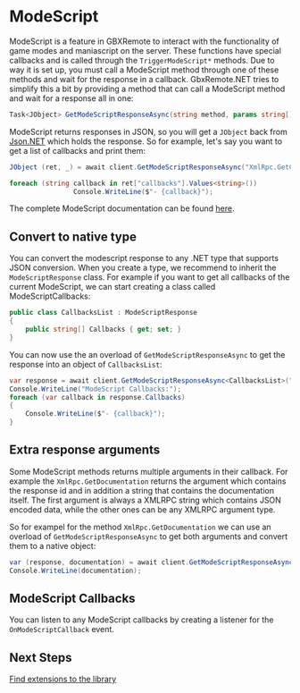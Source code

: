 # ModeScript
ModeScript is a feature in GBXRemote to interact with the functionality of game modes and maniascript on the server. These functions have special callbacks and is called through the `TriggerModeScript*` methods. Due to way it is set up, you must call a ModeScript method through one of these methods and wait for the response in a callback. GbxRemote.NET tries to simplify this a bit by providing a method that can call a ModeScript method and wait for a response all in one:
```csharp
Task<JObject> GetModeScriptResponseAsync(string method, params string[] args)
```
ModeScript returns responses in JSON, so you will get a `JObject` back from [Json.NET](https://www.newtonsoft.com/json) which holds the response.
So for example, let's say you want to get a list of callbacks and print them:
```csharp
JObject (ret, _) = await client.GetModeScriptResponseAsync("XmlRpc.GetCallbacksList")

foreach (string callback in ret["callbacks"].Values<string>())
                Console.WriteLine($"- {callback}");
```

The complete ModeScript documentation can be found [here](https://wiki.trackmania.io/en/dedicated-server/XML-RPC/Modescript-documentation).

## Convert to native type
You can convert the modescript response to any .NET type that supports JSON conversion. When you create a type, we recommend to inherit the `ModeScriptResponse` class.
For example if you want to get all callbacks of the current ModeScript, we can start creating a class called ModeScriptCallbacks:
```csharp
public class CallbacksList : ModeScriptResponse
{
    public string[] Callbacks { get; set; }
}
```

You can now use the an overload of `GetModeScriptResponseAsync` to get the response into an object of `CallbacksList`:
```csharp
var response = await client.GetModeScriptResponseAsync<CallbacksList>("XmlRpc.GetCallbacksList");
Console.WriteLine("ModeScript Callbacks:");
foreach (var callback in response.Callbacks)
{
    Console.WriteLine($"- {callback}");
}
```

## Extra response arguments
Some ModeScript methods returns multiple arguments in their callback. For example the `XmlRpc.GetDocumentation` returns the
argument which contains the response id and in addition a string that contains the documentation itself. The first argument
is always a XMLRPC string which contains JSON encoded data, while the other ones can be any XMLRPC argument type.

So for exampel for the method `XmlRpc.GetDocumentation` we can use an overload of `GetModeScriptResponseAsync` to get both 
arguments and convert them to a native object:
```csharp
var (response, documentation) = await client.GetModeScriptResponseAsync<ModeScriptResponse, string>("XmlRpc.GetDocumentation");
Console.WriteLine(documentation);
```

## ModeScript Callbacks
You can listen to any ModeScript callbacks by creating a listener for the `OnModeScriptCallback` event.

## Next Steps
[Find extensions to the library](extensions.md)
